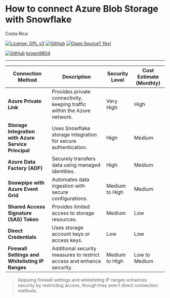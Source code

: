 # How to connect Azure Blob Storage with Snowflake

Costa Rica

[![License: GPL v3](https://img.shields.io/badge/License-GPLv3-blue.svg)](https://www.gnu.org/licenses/gpl-3.0)
[![GitHub](https://badgen.net/badge/icon/github?icon=github&label)](https://github.com) [![Open Source? Yes!](https://badgen.net/badge/Open%20Source%20%3F/Yes%21/blue?icon=github)](https://github.com/Naereen/badges/)

[![GitHub](https://img.shields.io/badge/--181717?logo=github&logoColor=ffffff)](https://github.com/)
[brown9804](https://github.com/brown9804)

---------------


| Connection Method                                | Description                                                                 | Security Level       | Cost Estimate (Monthly) |
|--------------------------------------------------|-----------------------------------------------------------------------------|----------------------|-------------------------|
| **Azure Private Link**                           | Provides private connectivity, keeping traffic within the Azure network.    | Very High            | High                    |
| **Storage Integration with Azure Service Principal** | Uses Snowflake storage integration for secure authentication.               | High                 | Medium                  |
| **Azure Data Factory (ADF)**                     | Securely transfers data using managed identities.                           | High                 | Medium                  |
| **Snowpipe with Azure Event Grid**               | Automates data ingestion with secure configurations.                        | Medium to High       | Medium                  |
| **Shared Access Signature (SAS) Token**          | Provides limited access to storage resources.                               | Medium               | Low                     |
| **Direct Credentials**                           | Uses storage account keys or access keys.                                   | Low                  | Low                     |
| **Firewall Settings and Whitelisting IP Ranges** | Additional security measures to restrict access and enhance security.       | Medium to High       | Low to Medium           |

> Applying firewall settings and whitelisting IP ranges enhances security by restricting access, though they aren't direct connection methods.
